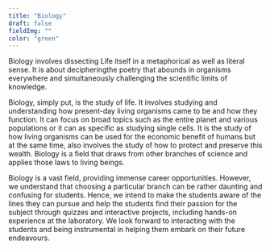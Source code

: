 ```yaml
---
title: "Biology"
draft: false
fieldImg: ""
color: "green"
---
```


Biology involves dissecting Life itself in a metaphorical as well as literal sense. It is about decipheringthe poetry that abounds in organisms everywhere and simultaneously challenging the scientific limits of knowledge.

Biology, simply put, is the study of life. It involves studying and understanding how present-day living organisms came to be and how they function. It can focus on broad topics such as the entire planet and various populations or it can as specific as studying single cells. It is the study of how living organisms can be used for the economic benefit of humans but at the same time, also involves the study of how to protect and preserve this wealth. Biology is a field that draws from other branches of science and applies those laws to living beings.

Biology is a vast field, providing immense career opportunities. However, we understand that choosing a particular branch can be rather daunting and confusing for students. Hence, we intend to make the students aware of the lines they can pursue and help the students find their passion for the subject through quizzes and interactive projects, including hands-on experience at the laboratory. We look forward to interacting with the students and being instrumental in helping them embark on their future endeavours.
